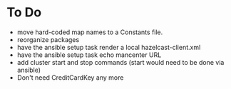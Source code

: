 # To Do

- move hard-coded map names to a Constants file.
- reorganize packages
- have the ansible setup task render a local  hazelcast-client.xml 
- have the ansible setup task echo mancenter URL
- add cluster start and stop commands (start would need to be done via ansible)
- Don't need CreditCardKey any more
